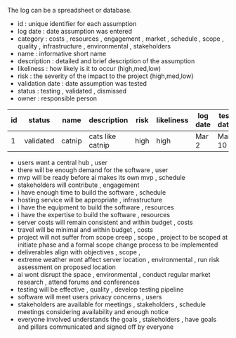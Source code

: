 The log can be a spreadsheet or database.

- id : unique identifier for each assumption
- log date : date assumption was entered
- category : costs , resources , engagement , market , schedule , scope , quality , infrastructure , environmental , stakeholders
- name : informative short name
- description : detailed and brief description of the assumption
- likeliness : how likely is it to occur (high,med,low)
- risk : the severity of the impact to the project {high,med,low}
- validation date : date assumption was tested
- status : testing , validated , dismissed
- owner : responsible person

|id|status|name|description|risk|likeliness|log date|test date|owner|data source|
|--|--|--|--|--|--|--|--|--|--|
|1|validated|catnip|cats like catnip|high|high|Mar 2|Mar 10|Felix|survey|

- users want a central hub , user
- there will be enough demand for the software , user
- mvp will be ready before ai makes its own mvp , schedule
- stakeholders will contribute , engagement
- i have enough time to build the software , schedule
- hosting service will be appropriate , infrastructure
- i have the equipment to build the software , resources
- i have the expertise to build the software , resources
- server costs will remain consistent and within budget , costs
- travel will be minimal and within budget , costs
- project will not suffer from scope creep , scope , project to be scoped at initiate phase and a formal scope change process to be implemented
- deliverables align with objectives , scope , 
- extreme weather wont affect server location , environmental , run risk assessment on proposed location
- ai wont disrupt the space , environmental , conduct regular market research , attend forums and conferences
- testing will be effective , quality , develop testing pipeline
- software will meet users privacy concerns , users
- stakeholders are available for meetings , stakeholders , schedule meetings considering availability and enough notice
- everyone involved understands the goals , stakeholders , have goals and pillars communicated and signed off by everyone



